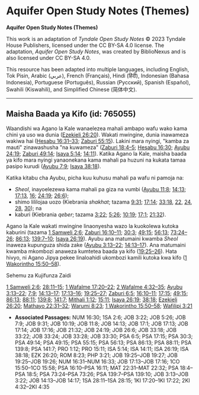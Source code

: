 # Aquifer Open Study Notes (Themes)

**Aquifer Open Study Notes (Themes)**

This work is an adaptation of *Tyndale Open Study Notes* © 2023 Tyndale House Publishers, licensed under the CC BY\-SA 4\.0 license. The adaptation, *Aquifer Open Study Notes*, was created by BiblioNexus and is also licensed under CC BY\-SA 4\.0\.

This resource has been adapted into multiple languages, including English, Tok Pisin, Arabic (عربي), French (Français), Hindi (हिंदी), Indonesian (Bahasa Indonesia), Portuguese (Português), Russian (Русский), Spanish (Español), Swahili (Kiswahili), and Simplified Chinese (简体中文).



--------------------------------

## Maisha Baada ya Kifo (id: 765055)

Waandishi wa Agano la Kale wanaelezea mahali ambapo wafu wako kama chini ya uso wa dunia ([Ezekieli 26:20](https://ref.ly/Ezek26:20)). Wakati mwingine, dunia inawameza wakiwa hai ([Hesabu 16:31–33](https://ref.ly/Num16:31-Num16:33); [Zaburi 55:15](https://ref.ly/Ps55:15)). Lakini mara nyingi, "kamba za mauti" zinawashusha "na kuwameza" ([Zaburi 18:4–5](https://ref.ly/Ps18:4-Ps18:5); [Hesabu 16:30](https://ref.ly/Num16:30); [Ayubu 24:19](https://ref.ly/Job24:19); [Zaburi 49:14](https://ref.ly/Ps49:14); [Isaya 5:14](https://ref.ly/Isa5:14); [14:11](https://ref.ly/Isa14:11)). Katika Agano la Kale, maisha baada ya kifo mara nyingi yanaonekana kama mahali pa huzuni na kukata tamaa pasipo kurudi ([Ayubu 7:9](https://ref.ly/Job7:9); [Isaya 38:18](https://ref.ly/Isa38:18)).

Katika kitabu cha Ayubu, picha kuu kuhusu mahali pa wafu ni pamoja na:

* *Sheol*, inayoelezewa kama mahali pa giza na vumbi ([Ayubu 11:8](https://ref.ly/Job11:8); [14:13](https://ref.ly/Job14:13); [17:13](https://ref.ly/Job17:13), [16](https://ref.ly/Job17:16); [24:19](https://ref.ly/Job24:19); [26:6](https://ref.ly/Job26:6));
* shimo lililojaa uozo (Kiebrania *shakhat*; tazama [9:31](https://ref.ly/Job9:31); [17:14](https://ref.ly/Job17:14); [33:18](https://ref.ly/Job33:18), [22](https://ref.ly/Job33:22), [24](https://ref.ly/Job33:24), [28](https://ref.ly/Job33:28), [30](https://ref.ly/Job33:30)); na
* kaburi (Kiebrania *qeber*; tazama [3:22](https://ref.ly/Job3:22); [5:26](https://ref.ly/Job5:26); [10:19](https://ref.ly/Job10:19); [17:1](https://ref.ly/Job17:1); [21:32](https://ref.ly/Job21:32)).

Agano la Kale wakati mwingine linaonyesha wazo la kuokolewa kutoka kaburini (tazama [1 Samweli 2:6](https://ref.ly/1Sam2:6); [Zaburi 16:10–11](https://ref.ly/Ps16:10-Ps16:11); [30:3](https://ref.ly/Ps30:3); [49:15](https://ref.ly/Ps49:15); [56:13](https://ref.ly/Ps56:13); [73:24–26](https://ref.ly/Ps73:24-Ps73:26); [86:13](https://ref.ly/Ps86:13); [139:7–10](https://ref.ly/Ps139:7-Ps139:10); [Isaya 26:19](https://ref.ly/Isa26:19)). Ayubu ana matumaini kwamba *Sheol* inaweza kupunguza shida zake ([Ayubu 3:13–22](https://ref.ly/Job3:13-Job3:22); [14:13–17](https://ref.ly/Job14:13-Job14:17)). Ana matumaini kwamba mkombozi anaweza kumtetea baada ya kifo ([19:25–26](https://ref.ly/Job19:25-Job19:26)). Hata hivyo, ni Agano Jipya pekee linaloahidi ukombozi kamili kutoka kwa kifo ([1 Wakorintho 15:50–58](https://ref.ly/1Cor15:50-1Cor15:58)).

Sehemu za Kujifunza Zaidi

[1 Samweli 2:6](https://ref.ly/1Sam2:6); [28:11–15](https://ref.ly/1Sam28:11-1Sam28:15); [1 Wafalme 17:20–22](https://ref.ly/1Kgs17:20-1Kgs17:22); [2 Wafalme 4:32–35](https://ref.ly/2Kgs4:32-2Kgs4:35); [Ayubu 3:13–22](https://ref.ly/Job3:13-Job3:22); [7:9](https://ref.ly/Job7:9); [14:13–17](https://ref.ly/Job14:13-Job14:17); [17:13–16](https://ref.ly/Job17:13-Job17:16); [19:25–27](https://ref.ly/Job19:25-Job19:27); [Zaburi 6:5](https://ref.ly/Ps6:5); [16:10–11](https://ref.ly/Ps16:10-Ps16:11); [17:15](https://ref.ly/Ps17:15); [49:15](https://ref.ly/Ps49:15); [86:13](https://ref.ly/Ps86:13); [88:11](https://ref.ly/Ps88:11); [139:8](https://ref.ly/Ps139:8); [141:7](https://ref.ly/Ps141:7); [Mithali 1:12](https://ref.ly/Prov1:12); [15:11](https://ref.ly/Prov15:11); [Isaya 26:19](https://ref.ly/Isa26:19); [38:18](https://ref.ly/Isa38:18); [Ezekieli 26:20](https://ref.ly/Ezek26:20); [Mathayo 22:31–32](https://ref.ly/Matt22:31-Matt22:32); [Warumi 8:23](https://ref.ly/Rom8:23); [1 Wakorintho 15:50–58](https://ref.ly/1Cor15:50-1Cor15:58); [Wafilipi 3:21](https://ref.ly/Phil3:21)

* **Associated Passages:** NUM 16:30; 1SA 2:6; JOB 3:22; JOB 5:26; JOB 7:9; JOB 9:31; JOB 10:19; JOB 11:8; JOB 14:13; JOB 17:1; JOB 17:13; JOB 17:14; JOB 17:16; JOB 21:32; JOB 24:19; JOB 26:6; JOB 33:18; JOB 33:22; JOB 33:24; JOB 33:28; JOB 33:30; PSA 6:5; PSA 17:15; PSA 30:3; PSA 49:14; PSA 49:15; PSA 55:15; PSA 56:13; PSA 86:13; PSA 88:11; PSA 139:8; PSA 141:7; PRO 1:12; PRO 15:11; ISA 5:14; ISA 14:11; ISA 26:19; ISA 38:18; EZK 26:20; ROM 8:23; PHP 3:21; JOB 19:25–JOB 19:27; JOB 19:25–JOB 19:26; NUM 16:31–NUM 16:33; JOB 17:13–JOB 17:16; 1CO 15:50–1CO 15:58; PSA 16:10–PSA 16:11; MAT 22:31–MAT 22:32; PSA 18:4–PSA 18:5; PSA 73:24–PSA 73:26; PSA 139:7–PSA 139:10; JOB 3:13–JOB 3:22; JOB 14:13–JOB 14:17; 1SA 28:11–1SA 28:15; 1KI 17:20–1KI 17:22; 2KI 4:32–2KI 4:35

